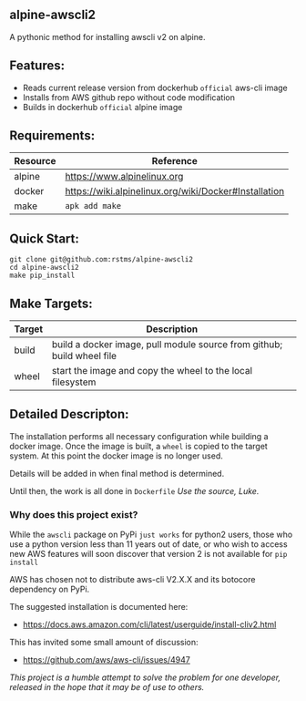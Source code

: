 alpine-awscli2
--------------

A pythonic method for installing awscli v2 on alpine.

## Features:
- Reads current release version from dockerhub `official` aws-cli image
- Installs from AWS github repo without code modification
- Builds in dockerhub `official` alpine image


## Requirements:
Resource     | Reference
------------ | --------------
alpine       | https://www.alpinelinux.org
docker       | https://wiki.alpinelinux.org/wiki/Docker#Installation
make         | `apk add make`

## Quick Start:
```
git clone git@github.com:rstms/alpine-awscli2
cd alpine-awscli2
make pip_install
```

## Make Targets:
Target  | Description
------- | -----------
build   | build a docker image, pull module source from github; build wheel file
wheel   | start the image and copy the wheel to the local filesystem


## Detailed Descripton:
The installation performs all necessary configuration while building
a docker image.  Once the image is built, a `wheel` is copied to the 
target system.  At this point the docker image is no longer used.

Details will be added in when final method is determined.

Until then, the work is all done in `Dockerfile`
*Use the source, Luke.*


### Why does this project exist? 

While the `awscli` package on PyPi `just works` for python2 users, those
who use a python version less than 11 years out of date, or who wish
to access new AWS features will soon discover that version 2 is not
available for `pip install`

AWS has chosen not to distribute aws-cli V2.X.X and its botocore dependency on PyPi.

The suggested installation is documented here:
 - https://docs.aws.amazon.com/cli/latest/userguide/install-cliv2.html

This has invited some small amount of discussion:
 - https://github.com/aws/aws-cli/issues/4947

*This project is a humble attempt to solve the problem for one developer,
released in the hope that it may be of use to others.*
